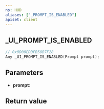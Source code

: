```yaml
---
ns: HUD
aliases: ["_PROMPT_IS_ENABLED"]
apiset: client
---
```

## _UI_PROMPT_IS_ENABLED

```c
// 0x0D00EDDFB58B7F28
Any _UI_PROMPT_IS_ENABLED(Prompt prompt);
```


## Parameters
* **prompt**:

## Return value
